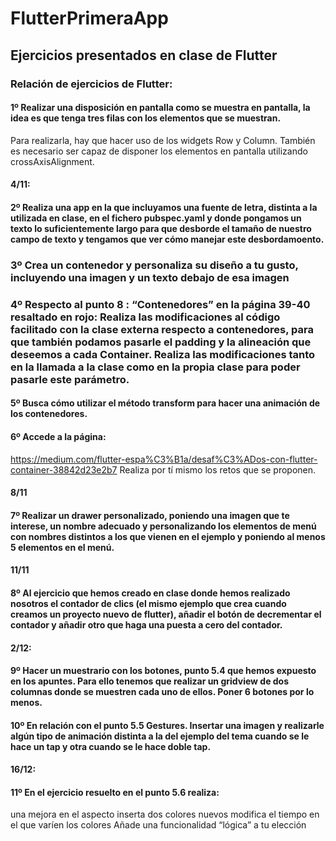 # FlutterPrimeraApp

## Ejercicios presentados en clase de Flutter

### Relación de ejercicios de Flutter:




#### 1º Realizar una disposición en pantalla como se muestra en pantalla, la idea es que tenga tres filas con los elementos que se muestran.
Para realizarla, hay que hacer uso de los widgets Row y Column. También es necesario ser capaz de disponer los elementos en pantalla utilizando crossAxisAlignment.


 
#### 4/11:
#### 2º Realiza una app en la que incluyamos una fuente de letra, distinta a la utilizada en clase, en el fichero pubspec.yaml y donde pongamos un texto lo suficientemente largo para que desborde el tamaño de nuestro campo de texto y tengamos que ver cómo manejar este desbordamoento.
### 3º Crea un contenedor y personaliza su diseño a tu gusto, incluyendo una imagen y un texto debajo de esa imagen
### 4º Respecto al punto 8 : “Contenedores” en la página 39-40 resaltado en rojo: Realiza las modificaciones al código facilitado con la clase externa respecto a contenedores, para que también podamos pasarle el padding y la alineación que deseemos a cada Container. Realiza las modificaciones tanto en la llamada a la clase como en la propia clase para poder pasarle este parámetro.


#### 5º Busca cómo utilizar el método transform para hacer una animación de los contenedores.


#### 6º Accede a la página:
https://medium.com/flutter-espa%C3%B1a/desaf%C3%ADos-con-flutter-container-38842d23e2b7
Realiza por tí mismo los retos que se proponen. 
#### 8/11

#### 7º Realizar un drawer personalizado, poniendo una imagen que te interese, un nombre adecuado y personalizando los elementos de menú con nombres distintos a los que vienen en el ejemplo y poniendo al menos 5 elementos en el menú.

#### 11/11

#### 8º Al ejercicio que hemos creado en clase donde hemos realizado nosotros el contador de clics (el mismo ejemplo que crea cuando creamos un proyecto nuevo de flutter), añadir el botón de decrementar el contador y añadir otro que haga una puesta a cero del contador.

#### 2/12:

#### 9º Hacer un muestrario con los botones, punto 5.4  que hemos expuesto en los apuntes. Para ello tenemos que realizar un gridview de dos columnas donde se muestren cada uno de ellos. Poner 6 botones por lo menos.

#### 10º En relación con el punto 5.5 Gestures. Insertar una imagen y realizarle algún tipo de animación distinta a la del ejemplo del tema cuando se le hace un tap y otra cuando se le hace doble tap.

#### 16/12:

#### 11º En el ejercicio resuelto en el punto 5.6 realiza:
una mejora en el aspecto 
inserta dos colores nuevos
modifica el tiempo en el que varíen los colores
Añade una funcionalidad “lógica” a tu elección

